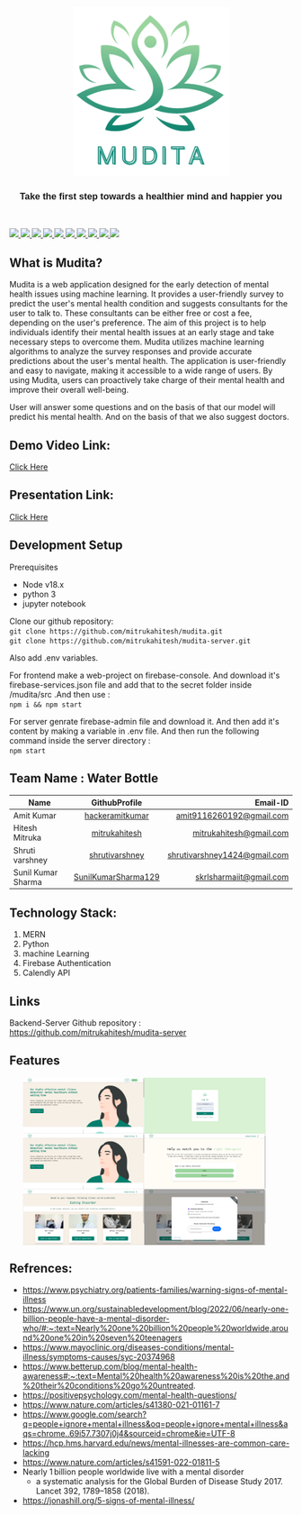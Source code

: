 

<div style="text-align: center;">
<img src="public/logo.png" height=300 />

<h3 style="font-weight: bold; font-family: Arial, sans-serif;">Take the first step towards a healthier mind and happier you</h3>

 </div>
</br>

<a href="https://hack36.com"> <img src="https://i.postimg.cc/RFFWF4vg/built-at-hack.jpg" height=24px> </a> 
<a href="https://hack36.com"> <img src="https://img.shields.io/badge/JavaScript-323330?style=for-the-badge&logo=javascript&logoColor=F7DF1E" height=24px> </a> 
<a href="https://hack36.com"> <img src="https://img.shields.io/badge/React-20232A?style=for-the-badge&logo=react&logoColor=61DAFB" height=24px> </a> 
<a href="https://hack36.com"> <img src="https://img.shields.io/badge/Node.js-339933?style=for-the-badge&logo=nodedotjs&logoColor=white" height=24px> </a> 
<a href="https://hack36.com"> <img src="https://img.shields.io/badge/Express.js-000000?style=for-the-badge&logo=express&logoColor=white" height=24px> </a> 
<a href="https://hack36.com"> <img src="https://img.shields.io/badge/MongoDB-4EA94B?style=for-the-badge&logo=mongodb&logoColor=white" height=24px> </a> 
<a href="https://hack36.com"> <img src="https://img.shields.io/badge/firebase-ffca28?style=for-the-badge&logo=firebase&logoColor=black" height=24px> </a>
<a href="https://hack36.com"> <img src="https://img.shields.io/badge/Python-FFD43B?style=for-the-badge&logo=python&logoColor=blue" height=24px> </a>
<a href="https://hack36.com"> <img src="https://img.shields.io/badge/Keras-D00000?style=for-the-badge&logo=Keras&logoColor=white" height=24px> </a>
<a href="https://hack36.com"> <img src="https://img.shields.io/badge/TensorFlow-FF6F00?style=for-the-badge&logo=tensorflow&logoColor=white" height=24px> </a>



## What is Mudita?

Mudita is a web application designed for the early detection of mental health issues using machine learning. It provides a user-friendly survey to predict the user's mental health condition and suggests consultants for the user to talk to. These consultants can be either free or cost a fee, depending on the user's preference. The aim of this project is to help individuals identify their mental health issues at an early stage and take necessary steps to overcome them. Mudita utilizes machine learning algorithms to analyze the survey responses and provide accurate predictions about the user's mental health. The application is user-friendly and easy to navigate, making it accessible to a wide range of users. By using Mudita, users can proactively take charge of their mental health and improve their overall well-being.

User will answer some questions and on the basis of that our model will predict his mental health. And on the basis of that we also suggest doctors.

  
## Demo Video Link:
  [Click Here](https://drive.google.com/file/d/15P-xdV40P17aeCPm2TRkKqfSZPf9wU-I/view?usp=share_link)
  
## Presentation Link:
  [Click Here](https://www.canva.com/design/DAFePNFBqQ4/pkrdkjfBaIcCQ7ZmZL64XQ/edit?utm_content=DAFePNFBqQ4&utm_campaign=designshare&utm_medium=link2&utm_source=sharebutton)
  


## Development Setup

Prerequisites
* Node v18.x
* python 3
* jupyter notebook

Clone our github repository: <br>
``git clone https://github.com/mitrukahitesh/mudita.git``      <br>
``git clone https://github.com/mitrukahitesh/mudita-server.git`` 

Also add .env variables.

For frontend make a web-project on firebase-console. And download it's firebase-services.json file and add that to the secret folder inside /mudita/src .And then use :  </br>
``npm i && npm start``

For server genrate firebase-admin file and download it. And then add it's content by making a variable in .env file. And then run the following command inside the server directory : </br>
``npm start``

## Team Name : Water Bottle

| Name   |      GithubProfile      |  Email-ID |
|----------|:-------------:|------:|
| Amit Kumar |  [hackeramitkumar](https://github.com/hackeramitkumar/) |amit9116260192@gmail.com |      
| Hitesh Mitruka | [mitrukahitesh](https://github.com/mitrukahitesh/)| mitrukahitesh@gmail.com  |
| Shruti varshney | [shrutivarshney](https://github.com/shrutivarshney) | shrutivarshney1424@gmail.com  | 
| Sunil Kumar Sharma | [SunilKumarSharma129](https://github.com/SunilKumarSharma129) | skrlsharmaiit@gmail.com |


## Technology Stack:
   1) MERN
   3) Python
   2) machine Learning
   3) Firebase Authentication
   4) Calendly API

## Links
Backend-Server Github repository : https://github.com/mitrukahitesh/mudita-server

## Features
<ol>
<div style="display: flex;">
  <img src="public/screen_shots/without-loggedin-mainpage.png" style="width: 45%;" />
  <img src="public/screen_shots/login-page.png" style="width: 45%;" />
</div>
<div style="display: flex;">
  <img src="public/screen_shots/with-loggedIn.png" style="width: 45%;" />
  <img src="public/screen_shots/question-page.png" style="width: 45%;" />
</div>
<div style="display: flex;">
  <img src="public/screen_shots/result-and-doctor-suggestions.png" style="width: 45%;" />
  <img src="public/screen_shots/booked-slot.png" style="width: 45%;" />
</div>
</ol>



## Refrences:
* https://www.psychiatry.org/patients-families/warning-signs-of-mental-illness
* https://www.un.org/sustainabledevelopment/blog/2022/06/nearly-one-billion-people-have-a-mental-disorder-who/#:~:text=Nearly%20one%20billion%20people%20worldwide,around%20one%20in%20seven%20teenagers
* https://www.mayoclinic.org/diseases-conditions/mental-illness/symptoms-causes/syc-20374968
* https://www.betterup.com/blog/mental-health-awareness#:~:text=Mental%20health%20awareness%20is%20the,and%20their%20conditions%20go%20untreated.
* https://positivepsychology.com/mental-health-questions/
* https://www.nature.com/articles/s41380-021-01161-7
* https://www.google.com/search?q=people+ignore+mental+illness&oq=people+ignore+mental+illness&aqs=chrome..69i57.7307j0j4&sourceid=chrome&ie=UTF-8
* https://hcp.hms.harvard.edu/news/mental-illnesses-are-common-care-lacking
* https://www.nature.com/articles/s41591-022-01811-5
* Nearly 1 billion people worldwide live with a mental disorder
    * a systematic analysis for the Global Burden of Disease Study 2017. Lancet 392, 1789–1858 (2018).
* https://jonashill.org/5-signs-of-mental-illness/
